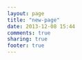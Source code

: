 ```yaml
---
layout: page
title: "new-page"
date: 2013-12-08 15:44
comments: true
sharing: true
footer: true
---
```


